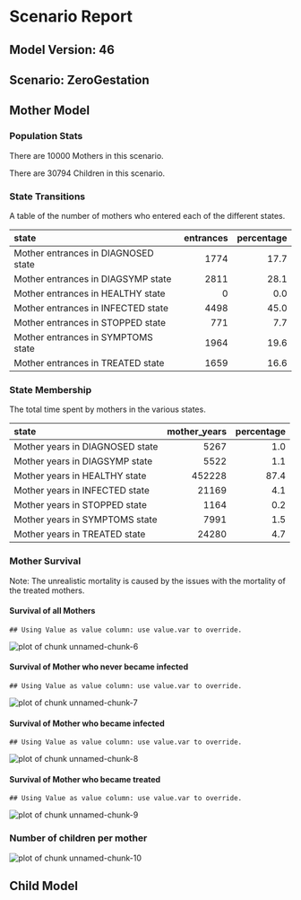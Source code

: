# Scenario Report




## Model Version: 46
## Scenario: ZeroGestation

## Mother Model

### Population Stats


There are 10000 Mothers in this scenario.

There are 30794 Children in this scenario.

### State Transitions

A table of the number of mothers who entered each of the different states.


|state                               | entrances| percentage|
|:-----------------------------------|---------:|----------:|
|Mother entrances in DIAGNOSED state |      1774|       17.7|
|Mother entrances in DIAGSYMP state  |      2811|       28.1|
|Mother entrances in HEALTHY state   |         0|        0.0|
|Mother entrances in INFECTED state  |      4498|       45.0|
|Mother entrances in STOPPED state   |       771|        7.7|
|Mother entrances in SYMPTOMS state  |      1964|       19.6|
|Mother entrances in TREATED state   |      1659|       16.6|

### State Membership

The total time spent by mothers in the various states.


|state                           | mother_years| percentage|
|:-------------------------------|------------:|----------:|
|Mother years in DIAGNOSED state |         5267|        1.0|
|Mother years in DIAGSYMP state  |         5522|        1.1|
|Mother years in HEALTHY state   |       452228|       87.4|
|Mother years in INFECTED state  |        21169|        4.1|
|Mother years in STOPPED state   |         1164|        0.2|
|Mother years in SYMPTOMS state  |         7991|        1.5|
|Mother years in TREATED state   |        24280|        4.7|

### Mother Survival

Note: The unrealistic mortality is caused by the issues with the mortality of the treated mothers.

#### Survival of all Mothers


```
## Using Value as value column: use value.var to override.
```

![plot of chunk unnamed-chunk-6](figure/ZeroGestation/unnamed-chunk-6.png) 

#### Survival of Mother who never became infected


```
## Using Value as value column: use value.var to override.
```

![plot of chunk unnamed-chunk-7](figure/ZeroGestation/unnamed-chunk-7.png) 

#### Survival of Mother who became infected


```
## Using Value as value column: use value.var to override.
```

![plot of chunk unnamed-chunk-8](figure/ZeroGestation/unnamed-chunk-8.png) 

#### Survival of Mother who became treated


```
## Using Value as value column: use value.var to override.
```

![plot of chunk unnamed-chunk-9](figure/ZeroGestation/unnamed-chunk-9.png) 

### Number of children per mother

![plot of chunk unnamed-chunk-10](figure/ZeroGestation/unnamed-chunk-10.png) 

## Child Model


